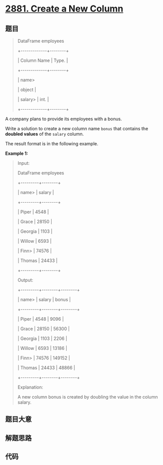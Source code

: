 # [2881. Create a New Column](https://leetcode.com/problems/create-a-new-column/)

## 题目


> 
> DataFrame employees
> 
> +-------------+--------+
> 
> | Column Name | Type.  |
> 
> +-------------+--------+
> 
> | name> 
> > 
> | object |
> 
> | salary> 
>   | int.   |
> 
> +-------------+--------+
> 
> 

A company plans to provide its employees with a bonus.

Write a solution to create a new column name `bonus` that contains the
**doubled values** of the `salary` column.

The result format is in the following example.



**Example 1:**

> Input:
> 
> DataFrame employees
> 
> +---------+--------+
> 
> | name> 
> | salary |
> 
> +---------+--------+
> 
> | Piper   | 4548   |
> 
> | Grace   | 28150  |
> 
> | Georgia | 1103   |
> 
> | Willow  | 6593   |
> 
> | Finn> 
> | 74576  |
> 
> | Thomas  | 24433  |
> 
> +---------+--------+
> 
> Output:
> 
> +---------+--------+--------+
> 
> | name> 
> | salary | bonus  |
> 
> +---------+--------+--------+
> 
> | Piper   | 4548   | 9096   |
> 
> | Grace   | 28150  | 56300  |
> 
> | Georgia | 1103   | 2206   |
> 
> | Willow  | 6593   | 13186  |
> 
> | Finn> 
> | 74576  | 149152 |
> 
> | Thomas  | 24433  | 48866  |
> 
> +---------+--------+--------+
> 
> Explanation: 
> 
> A new column bonus is created by doubling the value in the column salary.


## 题目大意

## 解题思路

## 代码

```javascript

```


